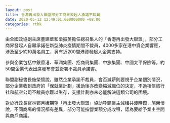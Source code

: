 ```yaml
---
layout: post
title: 香港再出發大聯盟部分工商界發起人承諾不裁員
date: 2020-05-12 12:49:01.000000000 +08:00
categories: rthk
---
```


由全國政協副主席董建華和梁振英擔任總召集人的「香港再出發大聯盟」，部分工商界發起人自願承諾在新型肺炎疫情期間不裁員，4000多家在港中資企業響應，涉及至少約10萬名員工，另有近200間港資發起人企業支持。

參與企業包括中銀香港、華潤集團、招商局集團、中旅集團、中國太平保險等，約50間企業代表出席發布會並簽署不裁員承諾書。

聯盟副秘書長施榮懷說，雖然企業承諾不裁員，會否減薪則要視乎企業個別情況，部分企業收到政府的「保就業計劃」援助後亦改變縮減職位的決定，不過相信旅行社和航空公司不裁員亦難以生存，支援計劃亦未必能解決這類公司的困境。

對於行政長官林鄭月娥期望「再出發大聯盟」協助呼籲業主減租共渡時艱，施榮懷說，不同商場的情況都有差異，部分可能按營業額分成收租，認為要給予業主空間與商戶商議。
